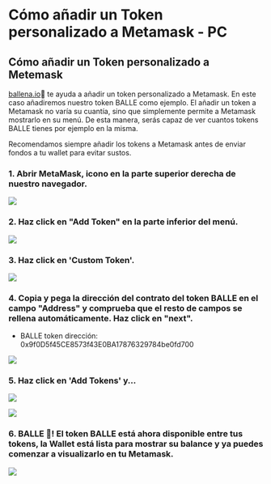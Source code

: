 # Cómo añadir un Token personalizado a Metamask - PC

## Cómo añadir un Token personalizado a Metemask

[ballena.io](https://ballena.io/)🐋 te ayuda a añadir un token personalizado a Metamask. En este caso añadiremos nuestro token BALLE como ejemplo. El añadir un token a Metamask no varía su cuantía, sino que simplemente permite a Metamask mostrarlo en su menú. De esta manera, serás capaz de ver cuantos tokens BALLE tienes por ejemplo en la misma. 

Recomendamos siempre añadir los tokens a Metamask antes de enviar fondos a tu wallet para evitar sustos.



### 1. Abrir MetaMask, icono en la parte superior derecha de nuestro navegador.



![](../../../.gitbook/assets/1%20%288%29.png)

### 2. Haz click en "Add Token" en la parte inferior del menú.



![](../../../.gitbook/assets/2%20%287%29.png)

### 

### 3. Haz click en 'Custom Token'.



![](../../../.gitbook/assets/3%20%289%29.png)

#### 

### 4. Copia y pega la dirección del contrato del token BALLE en el campo "Address" y comprueba que el resto de campos se rellena automáticamente. Haz click en "next".

* BALLE token dirección: 0x9f0D5f45CE8573f43E0BA17876329784be0fd700



![](../../../.gitbook/assets/4%20%285%29.png)

### 

### 5. Haz click en 'Add Tokens' y...



![](../../../.gitbook/assets/5%20%285%29.png)



![](../../../.gitbook/assets/6.png)

#### 

### 6. BALLE 🐋! El token BALLE está ahora disponible entre tus tokens, la Wallet está lista para mostrar su balance y ya puedes comenzar a visualizarlo en tu Metamask.



![](../../../.gitbook/assets/7%20%283%29.png)





